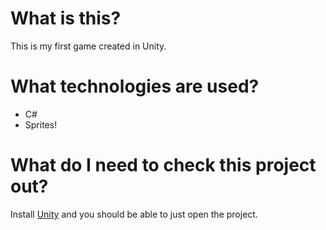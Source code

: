 # What is this?

This is my first game created in Unity.

# What technologies are used?

- C#
- Sprites!

# What do I need to check this project out?

Install [Unity](http://unity3d.com) and you should be able to just open the project.
